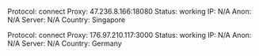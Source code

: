 Protocol: connect
Proxy: 47.236.8.166:18080
Status: working
IP: N/A
Anon: N/A
Server: N/A
Country: Singapore

Protocol: connect
Proxy: 176.97.210.117:3000
Status: working
IP: N/A
Anon: N/A
Server: N/A
Country: Germany

